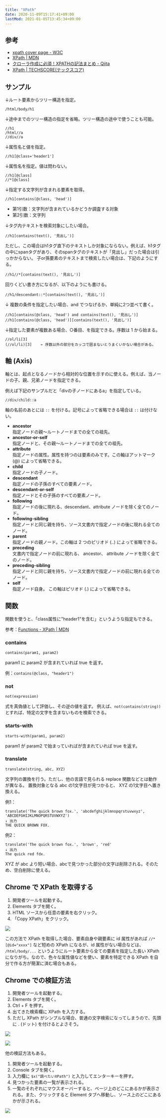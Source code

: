 ```yaml
---
title: "XPath"
date: 2020-11-09T15:17:41+09:00
lastMod: 2021-01-05T13:45:34+09:00
---
```


## 参考

* [xpath cover page - W3C](https://www.w3.org/TR/xpath/)
* [XPath | MDN](https://developer.mozilla.org/ja/docs/Web/XPath)
* [クローラ作成に必須！XPATHの記法まとめ - Qiita](https://qiita.com/rllllho/items/cb1187cec0fb17fc650a)
* [XPath | TECHSCORE(テックスコア)](https://www.techscore.com/tech/XML/XPath/index.html/)

## サンプル

↓ルート要素からツリー構造を指定。

```
/html/body/h1
```

↓途中までのツリー構造の指定を省略。ツリー構造の途中で使うことも可能。

```
//h1
/html//a
//div//a
```

↓属性名と値を指定。

```
//h1[@class='header1']
```

↓属性名を指定。値は問わない。

```
//h1[@class]
//*[@class]
```

↓指定する文字列が含まれる要素を取得。

```
//h1[contains(@class, 'head')]
```

* 第1引数：文字列が含まれているかどうか調査する対象
* 第2引数：文字列

↓タグ内テキストを検索対象にしたい場合。

```
//h1[contains(text(), '見出し')]
```

ただし、この場合はh1タグ直下のテキストしか対象にならない。例えば、h1タグの中にspanタグがあり、そのspanタグのテキストが「見出し」だった場合は引っかからない。
子or孫要素のテキストまで検索したい場合は、下記のようにする。

```
//h1//*[contains(text(), '見出し')]
```

回りくどい書き方になるが、以下のようにも書ける。

```
//h1/descendant::*[contains(text(), '見出し')]
```

↓ 複数の条件を指定したい場合、and でつなげるか、単純に2つ並べて書く。

```
//h1[contains(@class, 'head') and contains(text(), '見出し')]
//h1[contains(@class, 'head')][contains(text(), '見出し')]
```

↓指定した要素が複数ある場合、○番目、を指定できる。序数は 1 から始まる。

```
//ol/li[3]
(//ol/li)[3]    ← 序数以外の部分をカッコで囲まないとうまくいかない場合がある。
```

## 軸 (Axis)
軸とは、起点となるノードから相対的な位置を示すのに使える。例えば、当ノードの子、親、兄弟ノードを指定できる。

例えば下記のサンプルだと「divの子ノードにあるa」を指定している。

```
//div/child::a
```

軸の名前のあとには `::` を付ける。記号によって省略できる場合は `::` は付けない。

* __ancestor__  
指定ノードの親～ルートノードまでの全ての祖先。
* __ancestor-or-self__  
指定ノードと、その親～ルートノードまでの全ての祖先。
* __attribute__  
指定ノードの属性。属性を持つのは要素のみです。この軸はアットマーク (@) によって省略できる。
* __child__  
指定ノードの子ノード。
* __descendant__  
指定ノードの子孫のすべての要素ノード。
* __descendant-or-self__  
指定ノードとその子孫のすべての要素ノード。
* __following__  
指定ノードの後に現れる、descendant、attribute ノードを除く全てのノード。
* __following-sibling__  
指定ノードと同じ親を持ち、ソース文書内で指定ノードの後に現れる全てのノード。
* __parent__  
指定ノードの親ノード。この軸は 2 つのピリオド (..) によって省略できる。
* __preceding__  
文書内で指定ノードの前に現れる、 ancestor、 attribute ノードを除く全てのノード。
* __preceding-sibling__  
指定ノードと同じ親を持ち、ソース文書内で指定ノードの前に現れる全てのノード。
* __self__  
指定ノード自身。 この軸はピリオド (.) によって省略できる。

## 関数
関数を使うと、「class属性に"header1"を含む」というような指定もできる。

参考：[Functions - XPath | MDN](https://developer.mozilla.org/ja/docs/Web/XPath/Functions)

### contains

    contains(param1, param2)

param1 に param2 が含まれていれば true を返す。

例：`contains(@class, "header1")`

### not

    not(expression)

式を真偽値として評価し、その逆の値を返す。
例えば、`not(contains(string))` とすれば、特定の文字を含まないものを検索できる。

### starts-with

    starts-with(param1, param2)

param1 が param2 で始まっていればが含まれていれば true を返す。

### translate

    translate(string, abc, XYZ)

文字列の置換を行う。ただし、他の言語で見られる replace 関数などとは動作が異なる。
置換対象となる abc の1文字目が見つかると、 XYZ の1文字目へ置き換える。

例1：

    translate('The quick brown fox.', 'abcdefghijklmnopqrstuvwxyz', 'ABCDEFGHIJKLMNOPQRSTUVWXYZ')
    ↓ 出力
    THE QUICK BROWN FOX.

例2：

    translate('The quick brown fox.', 'brown', 'red'
    ↓ 出力
    The quick red fdx.

XYZ が abc より短い場合、abcで見つかった部分の文字は削除される。そのため、空白削除に使える。

## Chrome で XPath を取得する
1. 開発者ツールを起動する。
1. Elements タブを開く。
1. HTML ソースから任意の要素を右クリック。
1. 「Copy XPath」をクリック。

![](2021-05-21-09-20-08.png)

この方法で XPath を取得した場合、要素自身や親要素に id 属性があれば `//*[@id="xxxx"]` など短めの XPath になるが、id 属性がない場合などは、
`/html/body/...` というようにルート要素から全ての要素を指定した長い XPath になりがち。なので、色々な属性値などを使い、要素を特定できる XPath を自分で作る方が簡潔に済む場合もある。

## Chrome での検証方法
1. 開発者ツールを起動する。
1. Elements タブを開く。
1. Ctrl + F を押す。
1. 出てきた検索欄に XPath を入力する。
  1. ただし XPath がシンプルな場合、普通の文字検索になってしまうので、先頭に . (ドット) を付けるとよさそう。

![](2021-01-05-10-57-26.png)

![](2021-01-05-10-59-08.png)

他の検証方法もある。

1. 開発者ツールを起動する。
1. Console タブを開く。
1. 入力欄に `$x("調べたいXPath")` と入力してエンターキーを押す。
1. 見つかった要素の一覧が表示される。
1. 一覧のそれぞれにマウスオーバーすると、ページ上のどこにあるかが表示される。また、クリックすると Element タブへ移動し、ソース上のどこにあるかが示される。

![](2021-01-05-11-01-52.png)
